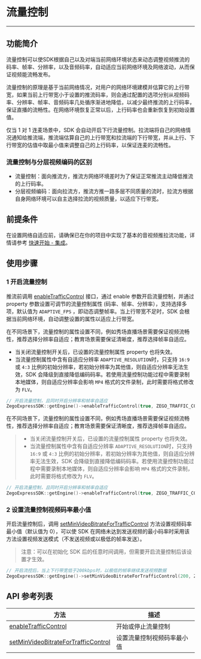 # 流量控制

- - -

## 功能简介

流量控制可以使SDK根据自己以及对端当前网络环境状态来动态调整视频推流的码率、帧率、分辨率，以及音频码率，自动适应当前网络环境及网络波动，从而保证视频能流畅发布。

流量控制的原理是基于当前网络情况，对用户的网络环境建模并估算它的上行带宽，如果当前上行带宽小于设置的推流码率，则会通过配置的选项分别从视频码率、分辨率、帧率、音频码率几处循序渐进地降低，以减少最终推流的上行码率，保证直播的流畅性。在网络环境恢复正常以后，上行码率也会重新恢复到初始设置值。

仅当 1 对 1 连麦场景中，SDK 会自动开启下行流量控制。拉流端将自己的网络情况通知给推流端，推流端估算自己的上行带宽和拉流端的下行带宽，并从上行、下行带宽的估值中取最小值来调整自己的上行码率，以保证连麦的流畅性。

### 流量控制与分层视频编码的区别

* 流量控制：面向推流方，推流方网络环境差时为了保证正常推流主动降低推流的上行码率。
* 分层视频编码：面向拉流方，推流方推一路多层不同质量的流时，拉流方根据自身网络环境可以自主选择拉流的视频质量，以适应下行带宽。

## 前提条件

在设置网络自适应前，请确保已在你的项目中实现了基本的音视频推拉流功能，详情请参考 [快速开始 - 集成](https://doc-zh.zego.im/)。

## 使用步骤

### 1 开启流量控制

推流前调用 [enableTrafficControl](https://doc-zh.zego.im/article/api?doc=Express_Video_SDK_API~CPP_linux~class~zego-express-i-zego-express-engine#enable-traffic-control) 接口，通过 enable 参数开启流量控制，并通过 property 参数设置可调节的流量控制属性 (码率、帧率、分辨率），支持选择多项，默认值为 `ADAPTIVE_FPS` ，即动态调整帧率。当上行带宽不足时，SDK 会根据当前网络环境，自动调整设置的属性以适应上行带宽。

在不同场景下，流量控制的属性设置不同，例如秀场直播场景需要保证视频流畅性，推荐选择分辨率自适应；教育场景需要保证清晰度，推荐选择帧率自适应。

<Warning title="注意">

- 当关闭流量控制开关后，已设置的流量控制属性 property 也将失效。
- 当流量控制属性中含有自适应分辨率 `ADAPTIVE_RESOLUTION`时，只支持 `16:9` 或 `4:3` 比例的初始分辨率，若初始分辨率为其他值，则自适应分辨率无法生效，SDK 会降级到直接降低编码码率。若使用流量控制功能过程中需要录制本地媒体，则自适应分辨率会影响 `MP4` 格式的文件录制，此时需要将格式修改为 `FLV`。

</Warning>

```cpp
// 开启流量控制，且同时开启分辨率和帧率自适应
ZegoExpressSDK::getEngine()->enableTrafficControl(true, ZEGO_TRAFFIC_CONTROL_PROPERTY_ADAPTIVE_FPS | ZEGO_TRAFFIC_CONTROL_PROPERTY_ADAPTIVE_RESOLUTION);
```

在不同场景下，流量控制的属性设置不同，例如秀场直播场景需要保证视频流畅性，推荐选择分辨率自适应；教育场景需要保证清晰度，推荐选择帧率自适应。
> * 当关闭流量控制开关后，已设置的流量控制属性 property 也将失效。
> * 当流量控制属性中含有自适应分辨率 `ADAPTIVE_RESOLUTION`时，只支持 `16:9` 或 `4:3` 比例的初始分辨率，若初始分辨率为其他值，则自适应分辨率无法生效，SDK 会降级到直接降低编码码率。若使用流量控制功能过程中需要录制本地媒体，则自适应分辨率会影响 `MP4` 格式的文件录制，此时需要将格式修改为 `FLV`。

```cpp
// 开启流量控制，且同时开启分辨率和帧率自适应
ZegoExpressSDK::getEngine()->enableTrafficControl(true, ZEGO_TRAFFIC_CONTROL_PROPERTY_ADAPTIVE_FPS | ZEGO_TRAFFIC_CONTROL_PROPERTY_ADAPTIVE_RESOLUTION);
```

### 2 设置流量控制视频码率最小值

开启流量控制后，调用 [setMinVideoBitrateForTrafficControl](https://doc-zh.zego.im/article/api?doc=Express_Video_SDK_API~CPP_linux~class~zego-express-i-zego-express-engine#set-min-video-bitrate-for-traffic-control) 方法设置视频码率最小值（默认值为 0），可以使 SDK 在网络未达到发送视频的最小码率时采用该方法设置视频发送模式（不发送视频或以极低的帧率发送）。

> 注意：可以在初始化 SDK 后的任意时间调用，但需要开启流量控制后该设置才生效。


```cpp
// 开启流控后，当上下行带宽低于200kbps时，以极低的帧率继续发送视频数据
ZegoExpressSDK::getEngine()->setMinVideoBitrateForTrafficControl(200, ZEGO_TRAFFIC_CONTROL_MIN_VIDEO_BITRATE_MODE_ULTRA_LOW_FPS);
```

## API 参考列表

| 方法                                                         | 描述                       |
| ------------------------------------------------------------ | -------------------------- |
| [enableTrafficControl](https://doc-zh.zego.im/article/api?doc=Express_Video_SDK_API~CPP_linux~class~zego-express-i-zego-express-engine#enable-traffic-control) | 开始或停止流量控制 |
| [setMinVideoBitrateForTrafficControl](https://doc-zh.zego.im/article/api?doc=Express_Video_SDK_API~CPP_linux~class~zego-express-i-zego-express-engine#set-min-video-bitrate-for-traffic-control) | 设置流量控制视频码率最小值 |

<Content />


